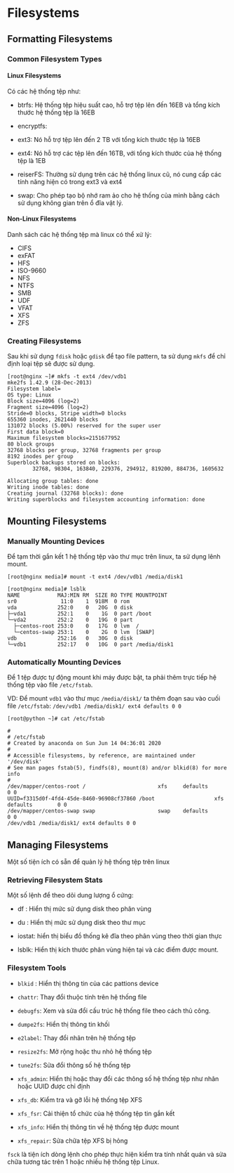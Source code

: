# Filesystems

## Formatting	Filesystems

### Common Filesystem Types

#### Linux Filesystems

Có các hệ thống tệp như: 

- btrfs: Hệ thống tệp hiệu suất cao, hỗ trợ tệp lên đến 16EB và tổng kích thước hệ thống tệp là 16EB

- encryptfs: 

- ext3: Nó hỗ trợ tệp lên đến 2 TB với tổng kích thước tệp là 16EB

- ext4: Nó hỗ trợ các tệp lên đến 16TB, với tổng kích thước của hệ thống tệp là 1EB

- reiserFS: Thường sử dụng trên các hệ thống linux cũ, nó cung cấp các tính năng hiện có trong ext3 và ext4

- swap: Cho phép tạo bộ nhớ ram ảo cho hệ thống của mình bằng cách sử dụng không gian trên ổ đĩa vật lý. 

#### Non-Linux Filesystems

Danh sách các hệ thống tệp mà linux có thể xử lý:

- CIFS
- exFAT
- HFS
- ISO-9660
- NFS
- NTFS
- SMB
- UDF
- VFAT
- XFS
- ZFS


### Creating Filesystems

Sau khi sử dụng `fdisk` hoặc `gdisk` để tạo file pattern, ta sử dụng `mkfs` để chỉ định loại tệp sẽ được sử dụng. 

```
[root@nginx ~]# mkfs -t ext4 /dev/vdb1
mke2fs 1.42.9 (28-Dec-2013)
Filesystem label=
OS type: Linux
Block size=4096 (log=2)
Fragment size=4096 (log=2)
Stride=0 blocks, Stripe width=0 blocks
655360 inodes, 2621440 blocks
131072 blocks (5.00%) reserved for the super user
First data block=0
Maximum filesystem blocks=2151677952
80 block groups
32768 blocks per group, 32768 fragments per group
8192 inodes per group
Superblock backups stored on blocks:
        32768, 98304, 163840, 229376, 294912, 819200, 884736, 1605632

Allocating group tables: done
Writing inode tables: done
Creating journal (32768 blocks): done
Writing superblocks and filesystem accounting information: done
```

## Mounting Filesystems

### Manually Mounting Devices

Để tạm thời gắn kết 1 hệ thống tệp vào thư mục trên linux, ta sử dụng lênh mount. 

```
[root@nginx media]# mount -t ext4 /dev/vdb1 /media/disk1
```

```
[root@nginx media]# lsblk
NAME            MAJ:MIN RM  SIZE RO TYPE MOUNTPOINT
sr0              11:0    1  918M  0 rom
vda             252:0    0   20G  0 disk
├─vda1          252:1    0    1G  0 part /boot
└─vda2          252:2    0   19G  0 part
  ├─centos-root 253:0    0   17G  0 lvm  /
  └─centos-swap 253:1    0    2G  0 lvm  [SWAP]
vdb             252:16   0   30G  0 disk
└─vdb1          252:17   0   10G  0 part /media/disk1
```

### Automatically Mounting Devices

Để 1 tệp được tự động mount khi máy được bật, ta phải thêm trực tiếp hệ thống tệp vào file `/etc/fstab`. 

VD: Để mount `vdb1` vào thư mục `/media/disk1/` ta thêm đoạn sau vào cuối file `/etc/fstab`: `/dev/vdb1 /media/disk1/ ext4 defaults 0 0`
```
[root@python ~]# cat /etc/fstab

#
# /etc/fstab
# Created by anaconda on Sun Jun 14 04:36:01 2020
#
# Accessible filesystems, by reference, are maintained under '/dev/disk'
# See man pages fstab(5), findfs(8), mount(8) and/or blkid(8) for more info
#
/dev/mapper/centos-root /                       xfs     defaults        0 0
UUID=f3315d0f-4fd4-45de-8460-96908cf37860 /boot                   xfs     defaults        0 0
/dev/mapper/centos-swap swap                    swap    defaults        0 0
/dev/vdb1 /media/disk1/ ext4 defaults 0 0
```

## Managing Filesystems

Một số tiện ích có sẵn để quản lý hệ thống tệp trên linux 

### Retrieving Filesystem Stats

Một số lệnh để theo dõi dung lượng ổ cứng: 

- df : Hiển thị mức sử dụng disk theo phân vùng

- du : Hiển thị mức sử dụng disk theo thư mục

- iostat: hiển thị biểu đồ thống kê đĩa theo phân vùng theo thời gian thực

- lsblk: Hiển thị kích thước phân vùng hiện tại và các điểm được mount. 

### Filesystem Tools

- `blkid` : Hiển thị thông tin của các pattions device

- `chattr`: Thay đổi thuộc tính trên hệ thống file

- `debugfs`: Xem và sửa đổi cấu trúc hệ thống file theo cách thủ công.

- `dumpe2fs`: Hiển thị thông tin khối 

- `e2label`: Thay đổi nhãn trên hệ thống tệp

- `resize2fs`: Mở rộng hoặc thu nhỏ hệ thống tệp

- `tune2fs`: Sửa đổi thông số hệ thống tệp

- `xfs_admin`: Hiển thị hoặc thay đổi các thông số hệ thống tệp như nhãn hoặc UUID được chỉ định

- `xfs_db`: Kiểm tra và gỡ lỗi hệ thống tệp XFS

- `xfs_fsr`: Cải thiện tổ chức của hệ thống tệp tin gắn kết

- `xfs_info`: Hiển thị thông tin về hệ thống tệp được mount

- `xfs_repair`: Sửa chữa tệp XFS bị hỏng

`fsck` là tiện ích dòng lệnh cho phép thực hiện kiểm tra tính nhất quán và sửa chữa tương tác trên 1 hoặc nhiều hệ thống tệp Linux. 


